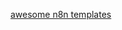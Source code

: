 <a href="[awesome n8n templates](https://github.com/enescingoz/awesome-n8n-templates)">awesome n8n templates</a>
